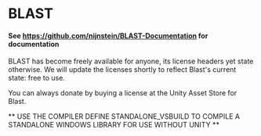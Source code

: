 # BLAST
#### See https://github.com/nijnstein/BLAST-Documentation for documentation


BLAST has become freely available for anyone, its license headers yet state otherwise. We will update the licenses shortly to reflect Blast's current state: free to use. 


You can always donate by buying a license at the Unity Asset Store for Blast.  

** USE THE COMPILER DEFINE STANDALONE_VSBUILD TO COMPILE A STANDALONE WINDOWS LIBRARY FOR USE WITHOUT UNITY **
